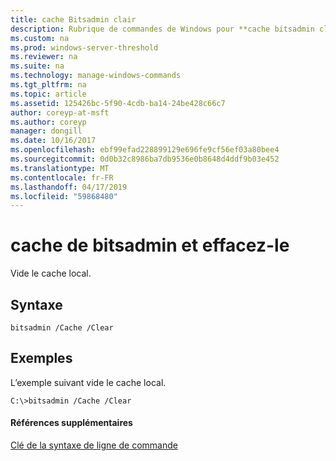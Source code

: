 ```yaml
---
title: cache Bitsadmin clair
description: Rubrique de commandes de Windows pour **cache bitsadmin clair** -vide le cache local.
ms.custom: na
ms.prod: windows-server-threshold
ms.reviewer: na
ms.suite: na
ms.technology: manage-windows-commands
ms.tgt_pltfrm: na
ms.topic: article
ms.assetid: 125426bc-5f90-4cdb-ba14-24be428c66c7
author: coreyp-at-msft
ms.author: coreyp
manager: dongill
ms.date: 10/16/2017
ms.openlocfilehash: ebf99efad228899129e696fe9cf56ef03a80bee4
ms.sourcegitcommit: 0d0b32c8986ba7db9536e0b8648d4ddf9b03e452
ms.translationtype: MT
ms.contentlocale: fr-FR
ms.lasthandoff: 04/17/2019
ms.locfileid: "59868480"
---
```

# <a name="bitsadmin-cache-and-clear"></a>cache de bitsadmin et effacez-le



Vide le cache local.

## <a name="syntax"></a>Syntaxe

```
bitsadmin /Cache /Clear 
```

## <a name="BKMK_examples"></a>Exemples

L’exemple suivant vide le cache local.
```
C:\>bitsadmin /Cache /Clear 
```

#### <a name="additional-references"></a>Références supplémentaires

[Clé de la syntaxe de ligne de commande](command-line-syntax-key.md)